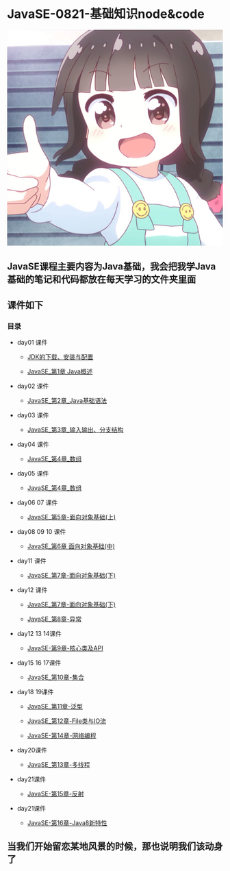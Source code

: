 # JavaSE-0821-基础知识node&code
![first](src/ambition/imags/first.JPG)

## JavaSE课程主要内容为Java基础，我会把我学Java基础的笔记和代码都放在每天学习的文件夹里面
## 课件如下

### 目录
   * day01 课件
        * [JDK的下载、安装与配置](./day02/src/com/ambition/courseware/JDK的下载_安装与配置.pdf)
        
        * [JavaSE_第1章 Java概述](./day02/src/com/ambition/courseware/JavaSE_第1章_Java概述.pdf)
        
   * day02 课件
        * [JavaSE_第2章_Java基础语法](./day03/src/com/ambition/curseware/JavaSE_第2章_Java基础语法.pdf)
        
   * day03 课件
        * [JavaSE_第3章_输入输出、分支结构](./day03/src/com/ambition/curseware/JavaSE_day03_输入输出、分支结构.pdf)
        
   * day04 课件
        * [JavaSE_第4章_数组](./day04/src/com/ambition/curseware/JavaSE_第四章_数组.pdf)  
        
   * day05 课件
        * [JavaSE_第4章_数组](./day05/src/com/ambition/curseware/JavaSE_第四章_数组.pdf) 
         
   * day06 07 课件  
        * [JavaSE_第5章-面向对象基础(上)](./day06/src/com/ambition/curseware/JavaSE_第5章-面向对象基础(上).pdf)
        
   * day08 09 10 课件  
        * [JavaSE_第6章 面向对象基础(中)](./day07/src/com/ambition/curseware/JavaSE_第6章%20面向对象基础(中).pdf)
        
   * day11 课件  
        * [JavaSE_第7章-面向对象基础(下)](./day08/src/com/ambition/curseware/JavaSE_第7章-面向对象基础(下).pdf)
        
   * day12 课件  
        * [JavaSE_第7章-面向对象基础(下)](./day08/src/com/ambition/curseware/JavaSE_第7章-面向对象基础(下).pdf)
        
        * [JavaSE_第8章-异常](./day12/src/com/ambition/curseware/JavaSE_第8章-异常.pdf)
   * day12 13 14课件  
        * [JavaSE-第9章-核心类及API](./day13/src/com/ambition/curseware/JavaSE-第9章-核心类及API.pdf)
        
   * day15 16 17课件  
        * [JavaSE_第10章-集合](./day15/src/curseware/JavaSE_第10章-集合.pdf)
        
   * day18 19课件  
        * [JavaSE_第11章-泛型](./day18/src/curseware/JavaSE_第11章-泛型.pdf)
        
        * [JavaSE_第12章-File类与IO流](./day18/src/curseware/JavaSE_第12章-File类与IO流.pdf)
        
        * [JavaSE-第14章-网络编程](./day19/src/cursware/JavaSE-第14章-网络编程.pdf)
        
   * day20课件
        * [JavaSE_第13章-多线程](./day20/src/cursware/JavaSE_第13章-多线程.pdf)     
        
   * day21课件
        * [JavaSE-第15章-反射](./day21/src/cursware/JavaSE-第15章-反射（Reflect）.pdf)     
        
   * day21课件
        * [JavaSE-第16章-Java8新特性](./day22/src/cursware/JavaSE-第16章-Java8新特性.pdf)     
        
## 当我们开始留恋某地风景的时候，那也说明我们该动身了
        

